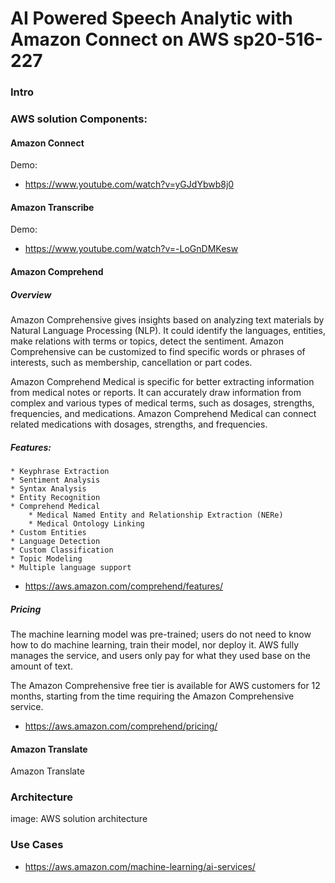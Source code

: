 # AI Powered Speech Analytic with Amazon Connect on AWS sp20-516-227

### Intro

### AWS solution Components:

#### Amazon Connect

Demo:

* <https://www.youtube.com/watch?v=yGJdYbwb8j0>

#### Amazon Transcribe

Demo:

* <https://www.youtube.com/watch?v=-LoGnDMKesw>

#### Amazon Comprehend 

##### Overview

Amazon Comprehensive gives insights based on analyzing text materials by Natural Language Processing (NLP). It could identify the languages, entities, make relations with terms or topics, detect the sentiment. Amazon Comprehensive can be customized to find specific words or phrases of interests, such as membership, cancellation or part codes. 

Amazon Comprehend Medical is specific for better extracting information from medical notes or reports. It can accurately draw information from complex and various types of medical terms, such as dosages, strengths, frequencies, and medications. Amazon Comprehend Medical can connect related medications with dosages, strengths, and frequencies.

##### Features:

    * Keyphrase Extraction
    * Sentiment Analysis
    * Syntax Analysis
    * Entity Recognition
    * Comprehend Medical
        * Medical Named Entity and Relationship Extraction (NERe)
        * Medical Ontology Linking
    * Custom Entities
    * Language Detection
    * Custom Classification
    * Topic Modeling
    * Multiple language support



* <https://aws.amazon.com/comprehend/features/> 

##### Pricing

The machine learning model was pre-trained; users do not need to know how to do machine learning, train their model, nor deploy it. AWS fully manages the service, and users only pay for what they used base on the amount of text. 

The Amazon Comprehensive free tier is available for AWS customers for 12 months, starting from the time requiring the Amazon Comprehensive service.

* <https://aws.amazon.com/comprehend/pricing/>


#### Amazon Translate

Amazon Translate 

### Architecture

image: AWS solution architecture

### Use Cases

* <https://aws.amazon.com/machine-learning/ai-services/>